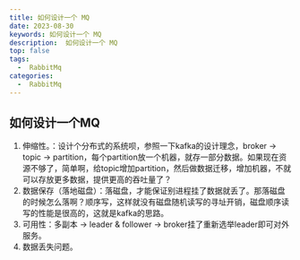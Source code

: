 ```yaml
---
title: 如何设计一个 MQ
date: 2023-08-30
keywords: 如何设计一个 MQ 
description:  如何设计一个 MQ
top: false
tags:
  -  RabbitMq
categories:
  -  RabbitMq
---
```



## 如何设计一个MQ
1. 伸缩性。：设计个分布式的系统呗，参照一下kafka的设计理念，broker -> topic -> partition，每个partition放一个机器，就存一部分数据。如果现在资源不够了，简单啊，给topic增加partition，然后做数据迁移，增加机器，不就可以存放更多数据，提供更高的吞吐量了？
2. 数据保存（落地磁盘）：落磁盘，才能保证别进程挂了数据就丢了。那落磁盘的时候怎么落啊？顺序写，这样就没有磁盘随机读写的寻址开销，磁盘顺序读写的性能是很高的，这就是kafka的思路。
3. 可用性：多副本 -> leader & follower -> broker挂了重新选举leader即可对外服务。
4. 数据丢失问题。
